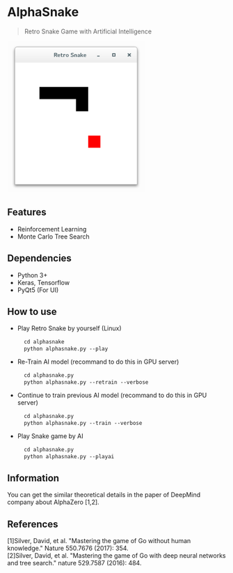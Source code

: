 # AlphaSnake
> Retro Snake Game with Artificial Intelligence

![](./pics/retrosnake.png)

## Features
+ Reinforcement Learning
+ Monte Carlo Tree Search

## Dependencies
+ Python 3+
+ Keras, Tensorflow
+ PyQt5 (For UI)

## How to use
+ Play Retro Snake by yourself (Linux)  

        cd alphasnake
        python alphasnake.py --play

+ Re-Train AI model (recommand to do this in GPU server)

        cd alphasnake.py
        python alphasnake.py --retrain --verbose

+ Continue to train previous AI model (recommand to do this in GPU server)

        cd alphasnake.py
        python alphasnake.py --train --verbose

+ Play Snake game by AI

        cd alphasnake.py
        python alphasnake.py --playai

## Information
You can get the similar theoretical details in the paper of DeepMind company about AlphaZero [1,2].

## References
[1]Silver, David, et al. "Mastering the game of Go without human knowledge." Nature 550.7676 (2017): 354.  
[2]Silver, David, et al. "Mastering the game of Go with deep neural networks and tree search." nature 529.7587 (2016): 484.  